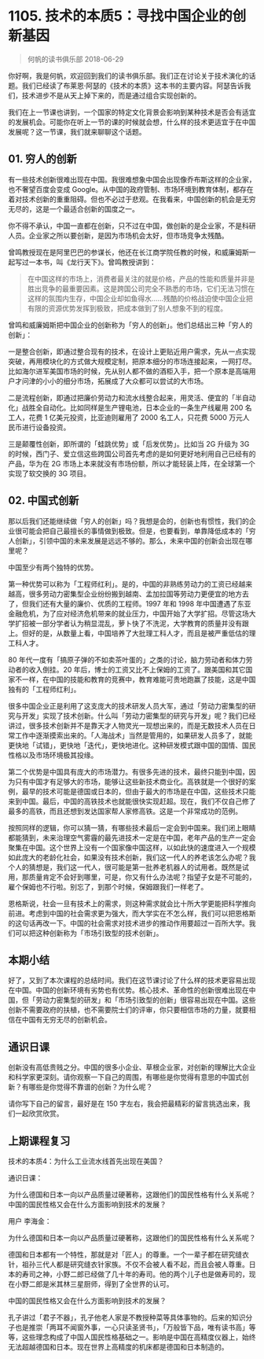# 1105. 技术的本质5：寻找中国企业的创新基因
> 何帆的读书俱乐部
2018-06-29

你好啊，我是何帆，欢迎回到我们的读书俱乐部。我们正在讨论关于技术演化的话题。我们已经读了布莱恩·阿瑟的《技术的本质》这本书的主要内容。阿瑟告诉我们，技术进步不是从天上掉下来的，而是通过组合实现创新的。

我们在上一节课也讲到，一个国家的特定文化背景会影响到某种技术是否会有适宜的发展机会。可能你在听上一节的课的时候就会想，什么样的技术更适宜于在中国发展呢？这一节课，我们就来聊聊这个话题。

## 01. 穷人的创新

有一些技术创新很难出现在中国。我很难想象中国会出现像乔布斯这样的企业家，也不奢望百度会变成 Google。从中国的政府管制、市场环境到教育体制，都存在着对技术创新的重重阻碍。但也不必过于悲观。在我看来，中国创新的机会是无穷无尽的，这是一个最适合创新的国度之一。

你不得不承认，中国一直都在创新，只不过在中国，做创新的是企业家，不是科研人员。企业家之所以要创新，是因为市场机会太好，但市场竞争太残酷。

曾鸣教授现在是阿里巴巴的参谋长，他还在长江商学院任教的时候，和威廉姆斯一起写过一本书，叫《龙行天下》。曾鸣教授讲到：

> 在中国这样的市场上，消费者最关注的就是价格，产品的性能和质量并非是胜出竞争的最重要因素。这是跨国公司完全不熟悉的市场，它们无法习惯在这样的氛围内生存，中国企业却如鱼得水……残酷的价格战迫使中国企业把有限的资源优势发挥到极致，把成本做到了别人想象不到的程度。

曾鸣和威廉姆斯把中国企业的创新称为「穷人的创新」。他们总结出三种「穷人的创新」：

一是整合创新，即通过整合现有的技术，在设计上更贴近用户需求，先从一点实现突破，再用模块化的方式做大规模定制，把原本细分的市场连接起来，一网打尽。比如海尔进军美国市场的时候，先从别人都不做的酒柜入手，把一个原本是高端用户才问津的小小的细分市场，拓展成了大众都可以尝试的大市场。

二是流程创新，即通过把廉价劳动力和流水线整合起来，用灵活、便宜的「半自动化」战胜全自动化。比如同样是生产锂电池，日本企业的一条生产线雇用 200 名工人，花费 1 亿美元投资，比亚迪则雇用了 2000 名工人，只花费 5000 万元人民币进行设备投资。

三是颠覆性创新，即所谓的「蛙跳优势」或「后发优势」。比如当 2G 升级为 3G 的时候，西门子、爱立信这些跨国公司首先考虑的是如何更好地利用自己已经有的产品，华为在 2G 市场上本来就没有市场份额，所以才能轻装上阵，在全球第一个实现了软交换的 3G 项目。

## 02. 中国式创新

那以后我们还能继续做「穷人的创新」吗？我想是会的，创新也有惯性，我们的企业很可能会把自己最擅长的事情做到极致。但是，也要看到，单靠降低成本的「穷人创新」，引领中国的未来发展是远远不够的。那么，未来中国的创新会出现在哪里呢？

中国至少有两个独特的优势。

第一种优势可以称为「工程师红利」。是的，中国的非熟练劳动力的工资已经越来越高，很多劳动力密集型企业纷纷搬到越南、孟加拉国等劳动力更便宜的地方去了，但我们还有大量的廉价、优质的工程师。1997 年和 1998 年中国遭遇了东亚金融危机，为了应对经济危机带来的就业压力，中国开始了大学扩招。尽管这场大学扩招被一部分学者认为稍显混乱，萝卜快了不洗泥，大学教育的质量并没有跟上。但好的是，从数量上看，中国培养了大批理工科人才，而且是被严重低估的理工科人才。

80 年代一度有「搞原子弹的不如卖茶叶蛋的」之类的讨论，脑力劳动者和体力劳动者的收入倒挂。20 年后，博士的工资又比不上保姆的工资了。跟美国和其它国家不一样，在中国的技能和教育的竞赛中，教育难能可贵地跑赢了技能，这是中国独有的「工程师红利」。

很多中国企业正是利用了这支庞大的技术研发人员大军，通过「劳动力密集型的研究与开发」实现了技术创新。什么叫「劳动力密集型的研究与开发」呢？我们已经讲过，很多技术创新并不是靠天才人物灵光一现想出来的，而是无数技术人员在日常工作中逐渐摸索出来的。「人海战术」当然是管用的，如果研发人员多了，就能更快地「试错」，更快地「迭代」，更快地进化。这种研发模式跟中国的国情、国民性格以及市场环境极其投缘。

第二个优势是中国具有庞大的市场潜力。有很多先进的技术，最终只能到中国，因为只有中国才有足够大的市场，能够让这些新技术商业化。高铁就是一个很好的案例，最早的技术可能是德国或日本的，但由于最大的市场是在中国，这些技术只能来到中国。最后，中国的高铁技术也就能很快实现赶超。现在，我们不仅自己修了最多的高铁，而且还想到发达国家帮人家修高铁。这是一个非常成功的范例。

按照同样的逻辑，你可以猜一猜，有哪些技术最后一定会到中国来。我们闭上眼睛都能猜到，未来治理空气雾霾的最先进技术一定是在中国，老年产品的生产一定会聚集在中国。这个世界上没有一个国家像中国这样，以如此快的速度进入一个规模如此庞大的老龄化社会，如果没有技术创新，我们这一代人的养老该怎么办呢？我个人的猜想是，我们这一代人，很可能是第一批养老机器人的试用者。既然是试用，那质量肯定不会好到哪里，可是，你又有什么办法呢？指望子女是不可能的，雇个保姆也不行啦。别忘了，到那个时候，保姆跟我们一样老了。

恩格斯说，社会一旦有技术上的需求，则这种需求就会比十所大学更能把科学推向前进。考虑到中国的社会需求更为强大，而大学实在不怎么样，我们可以把恩格斯的这句话再改一下。中国的社会需求对技术进步的推动作用要超过一百所大学。我们可以把这种创新称为「市场引致型的技术创新」。

## 本期小结

好了，又到了本次课程的总结时间。我们在这节课讨论了什么样的技术更容易出现在中国。中国的创新环境有劣势也有优势。核心技术、革命性的创新很难出现在中国，但「劳动力密集型的研发」和「市场引致型的创新」很容易出现在中国。这些创新不需要政府的扶植，也不需要院士们的评审，你只要相信市场的力量，就要相信在中国有无穷无尽的创新机会。

## 通识日课

创新没有高低贵贱之分。中国的很多小企业、草根企业家，对创新的理解比大企业和科学家更深刻。请你观察一下自己的周围，有哪些是你觉得有意思的中国式创新？有哪些是你觉得不靠谱的创新？为什么呢？

请你写下自己的留言，最好是在 150 字左右，我会把最精彩的留言挑选出来，我们一起欣赏欣赏。

## 上期课程复习

技术的本质4：为什么工业流水线首先出现在美国？

通识日课：

为什么德国和日本一向以产品质量过硬著称，这跟他们的国民性格有什么关系呢？中国的国民性格又会在什么方面影响到技术的发展？

用户 李海金：

为什么德国和日本一向以产品质量过硬著称，这跟他们的国民性格有什么关系呢？

德国和日本都有一个特性，那就是对「匠人」的尊重。一个一辈子都在研究缝衣针，祖孙三代人都是研究缝衣针家族。不仅不会被人看不起，而且会被人尊重。日本的寿司之神，小野二郎已经做了几十年的寿司。他的两个儿子也是做寿司的，现在小野二郎是米其林三星厨师，得到了全世界的认可。

中国的国民性格又会在什么方面影响到技术的发展？

孔子讲过「君子不器」，孔子他老人家是不教授种菜等具体事物的。后来的知识分子也是推崇「两耳不闻窗外事，一心只读圣贤书」，「万般皆下品，唯有读书高」等等，这些理念构成了中国人国民性格基础之一。影响是中国在高精度仪器上，始终无法超越德国和日本。现在世界上高精度的机床都是德国和日本制造的。



